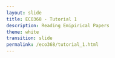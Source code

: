 ```yaml
---
layout: slide
title: ECO368 - Tutorial 1
description: Reading Emipirical Papers
theme: white
transition: slide
permalink: /eco368/tutorial_1.html
---
```

<section data-markdown data-separator="^\r?\n----\r?\n" data-separator-vertical="^\r?\n----\r?\n">
<script type="text/template">


<!-- .slide: class="center" -->
## How to Read Economics Papers
### ECO368 - Tutorial 1

![U of T Logo](u_of_t_crest.svg)

[Dario Toman](https://dariotoman.com/)

dario.toman@mail.utoronto.ca

----
<!-- .slide: class="center" -->

![Guernica](img/guernica.jpg)


----

- A layman can identify that the images you've just seen are important. 
- An **art historian** can tell you much more:
    - The artist
    - The movement/style
    - The inspiration/influences of the artist
    - The techniques used
    - The symbolism
    - Who was inspired by it
    - Why we should care!

----

<!-- .slide: class="center" -->
- A fundamental part of your your training as an economist is to learn how speak about economics research in the way that art historians speak about art.
- Part of this training involve understanding how to analyze the papers you read.

----

### The Big Questions

- Who wrote the paper?
- What question are they trying to answer?
- Why are they asking the question?
- How are they trying to answer it?
- What are their results?
- Do you believe the results?
 

----

### Who wrote the paper?

----

### What question are they trying to answer?

----

### Why are they asking the question?

----

### How are they trying to answer it?

----

### What are their results?




</script>
</section>